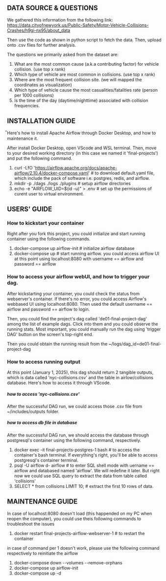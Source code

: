 ## DATA SOURCE & QUESTIONS

We gathered this information from the following link:
    https://data.cityofnewyork.us/Public-Safety/Motor-Vehicle-Collisions-Crashes/h9gi-nx95/about_data

Then use the code as shown in python script to fetch the data. Then, upload onto .csv files for further analysis.

The questions we primarily asked from the dataset are:
1. What are the most common cause (a.k.a contributing factor) for vehicle collision. (use top x rank)
2. Which type of vehicle are most common in collisions. (use top x rank)
3. Where are the most frequent collision site. (we will mapped the coordinates as visualization)
4. Which type of vehicle cause the most casualities/fatalities rate (person per 1000 collisions)
5. Is the time of the day (daytime/nighttime) associated with collision frequencies.



## INSTALLATION GUIDE

็Here's how to install Apache Airflow through Docker Desktop, and how to maintenance it.

After install Docker Desktop, open VScode and WSL terminal. Then, move to your desired working directory (in this case we named it 'final-projects') and put the following command.
1. curl -LfO 'https://airflow.apache.org/docs/apache-airflow/2.10.4/docker-compose.yaml'    # to download default.yaml file, which include the pack of software i.e. postgres, redis, and airflow.
2. mkdir -p ./dags ./logs ./plugins     # setup airflow directories
3. echo -e "AIRFLOW_UID=$(id -u)" > .env    # set up the permissions of curent user to virtual environment.



## USERS' GUIDE

### How to kickstart your container
Right after you fork this project, you could initialize and start running container using the following commands.
1. docker-compose up airflow-init       # initialize airflow database
2. docker-compose up        # start running airflow. you could access airflow UI at this point using localhost:8080 with username == airflow and password == airflow

### How to access your airflow webUI, and how to trigger your dag.
After kickstarting your container, you could check the status from webserver's container. If there's no error, you could access Airflow's webbased UI using localhost:8080. Then used the default username == airflow and password == airflow to login.

Then, you could find the project's dag called 'de01-final-project-dag' among the list of example dags. Click into them and you could observe the running stats. Most important, you could manually run the dag using 'trigger DAG' button on the screen's top-right end.

Then you could obtain the running result from the ~/logs/dag_id=de01-final-project-dag

### How to access running output
At this point (January 1, 2025), this dag should return 2 tangible outputs, which is data called 'nyc-collisions.csv' and the table in airlow/collisions database. Here's how to access it through VScode.

##### how to access 'nyc-collisions.csv'
After the successful DAG run, we could access those .csv file from ~/includes/outputs folder.

##### how to access db file in database
After the successful DAG run, we should access the database through postgresql's container using the following command, respectively.
1. docker exec -it final-projects-postgres-1 bash   # to access the container's bash terminal. If everything's right, you'll be able to access postgresql's container terminal.
2. psql -U airflow d- airflow   # to enter SQL shell mode with uername == airflow and databased named 'airflow'. We will redefine it later. But right now we could use SQL query to extract the data from table called 'collisions'
3. SELECT * from collisions LIMIT 10;   # extract the first 10 rows of data.



## MAINTENANCE GUIDE

In case of localhost:8080 doesn't load (this happended on my PC when reopen the computer), you could use theis following commands to troubleshoot the issues
1. docker restart final-projects-airflow-webserver-1       # to restart the container

in case of command per 1 doesn't work, please use the following command respectively to reinitiate the airflow
1. docker-compose down --volumes --remove-orphans
2. docker-compose up airflow-init
3. docker-compose up -d
